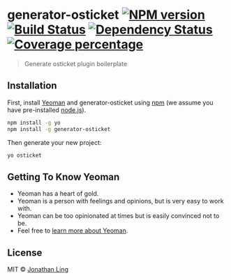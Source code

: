 # generator-osticket [![NPM version][npm-image]][npm-url] [![Build Status][travis-image]][travis-url] [![Dependency Status][daviddm-image]][daviddm-url] [![Coverage percentage][coveralls-image]][coveralls-url]
> Generate osticket plugin boilerplate

## Installation

First, install [Yeoman](http://yeoman.io) and generator-osticket using [npm](https://www.npmjs.com/) (we assume you have pre-installed [node.js](https://nodejs.org/)).

```bash
npm install -g yo
npm install -g generator-osticket
```

Then generate your new project:

```bash
yo osticket
```

## Getting To Know Yeoman

 * Yeoman has a heart of gold.
 * Yeoman is a person with feelings and opinions, but is very easy to work with.
 * Yeoman can be too opinionated at times but is easily convinced not to be.
 * Feel free to [learn more about Yeoman](http://yeoman.io/).

## License

MIT © [Jonathan Ling](https://jonathanling.net)


[npm-image]: https://badge.fury.io/js/generator-osticket.svg
[npm-url]: https://npmjs.org/package/generator-osticket
[travis-image]: https://travis-ci.org/colonelpopcorn/generator-osticket.svg?branch=master
[travis-url]: https://travis-ci.org/colonelpopcorn/generator-osticket
[daviddm-image]: https://david-dm.org/colonelpopcorn/generator-osticket.svg?theme=shields.io
[daviddm-url]: https://david-dm.org/colonelpopcorn/generator-osticket
[coveralls-image]: https://coveralls.io/repos/colonelpopcorn/generator-osticket/badge.svg
[coveralls-url]: https://coveralls.io/r/colonelpopcorn/generator-osticket
